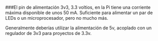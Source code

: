 ###El pin de alimentación 3v3, 3.3 voltios, en la Pi tiene una corriente máxima disponible de unos 50 mA. Suficiente para alimentar un par de LEDs o un microprocesador, pero no mucho más. 

Generalmente deberías utilizar la alimentación de 5v, acoplado con un regulador de 3v3 para proyectos de 3.3v.
